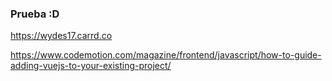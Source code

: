 ### Prueba :D

https://wydes17.carrd.co

https://www.codemotion.com/magazine/frontend/javascript/how-to-guide-adding-vuejs-to-your-existing-project/
